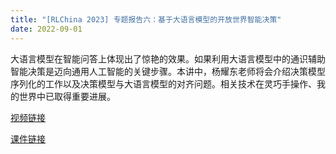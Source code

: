 ```yaml
---
title: "[RLChina 2023] 专题报告六：基于大语言模型的开放世界智能决策"
date: 2022-09-01
---
```


大语言模型在智能问答上体现出了惊艳的效果。如果利用大语言模型中的通识辅助智能决策是迈向通用人工智能的关键步骤。本讲中，杨耀东老师将会介绍决策模型序列化的工作以及决策模型与大语言模型的对齐问题。相关技术在灵巧手操作、我的世界中已取得重要进展。

<!--more-->

[视频链接](https://www.bilibili.com/video/BV1hg4y1x7iT/?share_source=copy_web&vd_source=2afa8fb4b53a4d7f17e585f6e4e644fd)

[课件链接](http://rlchina.org/topic/652)
